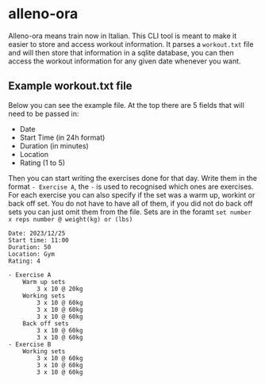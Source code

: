 # alleno-ora

Alleno-ora means train now in Italian.
This CLI tool is meant to make it easier to store and access workout information.
It parses a `workout.txt` file and will then store that information in a sqlite
database, you can then access the workout information for any given date whenever you want.

## Example workout.txt file

Below you can see the example file. At the top there are 5 fields that will need to
be passed in:

- Date
- Start Time (in 24h format)
- Duration (in minutes)
- Location
- Rating (1 to 5)

Then you can start writing the exercises done for that day.
Write them in the format `- Exercise A`, the `-` is used to recognised which ones are
exercises. For each exercise you can also specify if the set was a warm up, workint or back off set.
You do not have to have all of them, if you did not do back off sets you can just omit them from the file.
Sets are in the foramt `set number x reps number @ weight(kg) or (lbs)`

```
Date: 2023/12/25
Start time: 11:00
Duration: 50
Location: Gym
Rating: 4

- Exercise A
    Warm up sets
        3 x 10 @ 20kg
    Working sets
        3 x 10 @ 60kg
        3 x 10 @ 60kg
        3 x 10 @ 60kg
    Back off sets
        3 x 10 @ 60kg
        3 x 10 @ 60kg
- Exercise B
    Working sets
        3 x 10 @ 60kg
        3 x 10 @ 60kg
        3 x 10 @ 60kg
```
